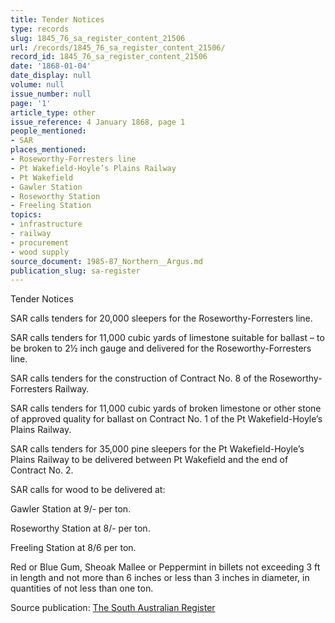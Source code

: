 ```yaml
---
title: Tender Notices
type: records
slug: 1845_76_sa_register_content_21506
url: /records/1845_76_sa_register_content_21506/
record_id: 1845_76_sa_register_content_21506
date: '1868-01-04'
date_display: null
volume: null
issue_number: null
page: '1'
article_type: other
issue_reference: 4 January 1868, page 1
people_mentioned:
- SAR
places_mentioned:
- Roseworthy-Forresters line
- Pt Wakefield-Hoyle’s Plains Railway
- Pt Wakefield
- Gawler Station
- Roseworthy Station
- Freeling Station
topics:
- infrastructure
- railway
- procurement
- wood supply
source_document: 1985-87_Northern__Argus.md
publication_slug: sa-register
---
```


Tender Notices

SAR calls tenders for 20,000 sleepers for the Roseworthy-Forresters line.

SAR calls tenders for 11,000 cubic yards of limestone suitable for ballast – to be broken to 2½ inch gauge and delivered for the Roseworthy-Forresters line.

SAR calls tenders for the construction of Contract No. 8 of the Roseworthy-Forresters Railway.

SAR calls tenders for 11,000 cubic yards of broken limestone or other stone of approved quality for ballast on Contract No. 1 of the Pt Wakefield-Hoyle’s Plains Railway.

SAR calls tenders for 35,000 pine sleepers for the Pt Wakefield-Hoyle’s Plains Railway to be delivered between Pt Wakefield and the end of Contract No. 2.

SAR calls for wood to be delivered at:

Gawler Station at 9/- per ton.

Roseworthy Station at 8/- per ton.

Freeling Station at 8/6 per ton.

Red or Blue Gum, Sheoak Mallee or Peppermint in billets not exceeding 3 ft in length and not more than 6 inches or less than 3 inches in diameter, in quantities of not less than one ton.

Source publication: [The South Australian Register](/publications/sa-register/)
